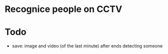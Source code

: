 # Recognice people on CCTV


# Todo
- save: image and video (of the last minute) after ends detecting someone
       
